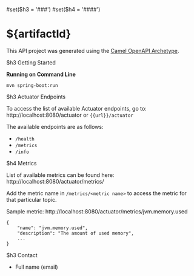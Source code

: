 #set($h3 = '###')
#set($h4 = '####')
# ${artifactId}

This API project was generated using the [Camel OpenAPI Archetype](https://github.com/MS3Inc/camel-archetypes).

$h3 Getting Started

**Running on Command Line**

```
mvn spring-boot:run
```

<!-- 
**Running Locally using IDE**

This project uses Spring profiles, and corresponding ${artifactId}-<env>.yaml files.

Use the following environment variables: 
   * ```spring.profiles.active=<env>```
   * ```spring.config.name=${artifactId}```

**Running on Command Line**

```
mvn spring-boot:run -Dspring-boot.run.profiles=<env> -Dspring-boot.run.arguments="--spring.config.name=${artifactId}"
```
-->

$h3 Actuator Endpoints

To access the list of available Actuator endpoints, go to: http://localhost:8080/actuator or `{{url}}/actuator`

The available endpoints are as follows:

* `/health`
* `/metrics`
* `/info`

$h4 Metrics

List of available metrics can be found here: http://localhost:8080/actuator/metrics/

Add the metric name in `/metrics/<metric name>` to access the metric for that particular topic.

Sample metric: http://localhost:8080/actuator/metrics/jvm.memory.used

```
{
    "name": "jvm.memory.used",
    "description": "The amount of used memory",
    ...
}
```

$h3 Contact
* Full name (email)